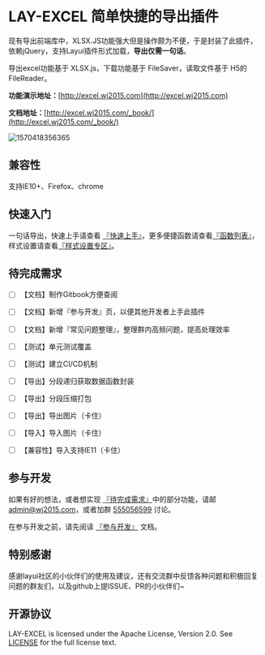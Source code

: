 # LAY-EXCEL 简单快捷的导出插件

现有导出前端库中，XLSX.JS功能强大但是操作颇为不便，于是封装了此插件，依赖jQuery，支持Layui插件形式加载，**导出仅需一句话**。

导出excel功能基于 XLSX.js，下载功能基于 FileSaver，读取文件基于 H5的 FileReader。

**功能演示地址：**[http://excel.wj2015.com](http://excel.wj2015.com)

**文档地址：**[http://excel.wj2015.com/_book/](http://excel.wj2015.com/_book/)

![1570418356365](ScreenToGif.gif)

## 兼容性

支持IE10+、Firefox、chrome

## 快速入门

一句话导出，快速上手请查看 [『快速上手』](docs/快速入门.md)，更多便捷函数请查看[『函数列表』](docs/函数列表/README.md)，样式设置请查看[『样式设置专区』](docs/样式设置专区.md)。

## 待完成需求

- [ ] 【文档】制作Gitbook方便查阅
- [ ] 【文档】新增『参与开发』页，以便其他开发者上手此插件
- [ ] 【文档】新增『常见问题整理』，整理群内高频问题，提高处理效率
- [ ] 【测试】单元测试覆盖
- [ ] 【测试】建立CI/CD机制
- [ ] 【导出】分段递归获取数据函数封装
- [ ] 【导出】分段压缩打包
- [ ] 【导出】导出图片（卡住）
- [ ] 【导入】导入图片（卡住）
- [ ] 【兼容性】导入支持IE11（卡住）


## 参与开发

如果有好的想法，或者想实现 [『待完成需求』](#待完成需求)中的部分功能，请邮 [admin@wj2015.com](mailto:admin@wj2015.com)，或者加群 [555056599](https://jq.qq.com/?_wv=1027&k=5RcqcwI) 讨论。

在参与开发之前，请先阅读 [『参与开发』](docs/参与开发.md) 文档。

## 特别感谢

感谢layui社区的小伙伴们的使用及建议，还有交流群中反馈各种问题和积极回复问题的群友们，以及github上提ISSUE、PR的小伙伴们~

## 开源协议

LAY-EXCEL is licensed under the Apache License, Version 2.0. See [LICENSE](https://github.com/GitbookIO/gitbook/blob/master/LICENSE) for the full license text.

 